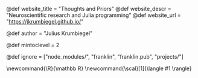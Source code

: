 <!--
Add here global page variables to use throughout your
website.
The website_* must be defined for the RSS to work
-->
@def website_title = "Thoughts and Priors"
@def website_descr = "Neuroscientific research and Julia programming"
@def website_url   = "https://jkrumbiegel.github.io/"

@def author = "Julius Krumbiegel"

@def mintoclevel = 2

<!--
Add here files or directories that should be ignored by Franklin, otherwise
these files might be copied and, if markdown, processed by Franklin which
you might not want. Indicate directories by ending the name with a `/`.
-->
@def ignore = ["node_modules/", "franklin", "franklin.pub", "projects/"]

<!--
Add here global latex commands to use throughout your
pages. It can be math commands but does not need to be.
For instance:
* \newcommand{\phrase}{This is a long phrase to copy.}
-->
\newcommand{\R}{\mathbb R}
\newcommand{\scal}[1]{\langle #1 \rangle}
